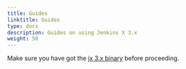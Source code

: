 ```yaml
---
title: Guides
linktitle: Guides
type: docs
description: Guides on using Jenkins X 3.x
weight: 50
---
```


Make sure you have got the [jx 3.x binary](/docs/v3/guides/jx3/) before proceeding.

